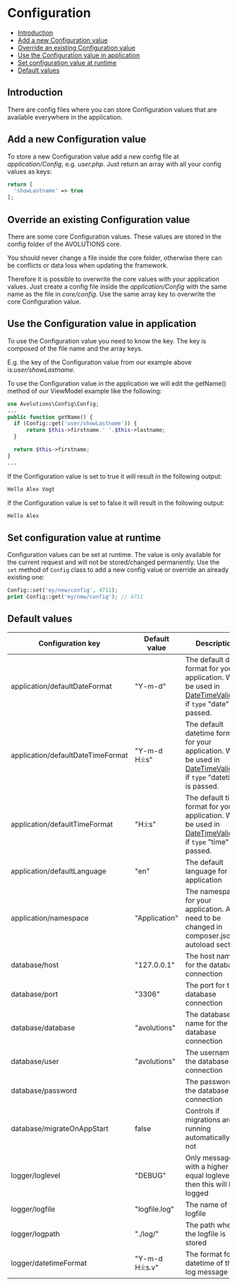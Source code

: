 # Configuration

* [Introduction](#introduction)
* [Add a new Configuration value](#add-a-new-configuration-value)
* [Override an existing Configuration value](#override-an-existing-configuration-value)
* [Use the Configuration value in application](#use-the-configuration-value-in-application)
* [Set configuration value at runtime](#set-configuration-value-at-runtime)
* [Default values](#default-values)

## Introduction
There are config files where you can store Configuration values that are available everywhere in the application.

## Add a new Configuration value

To store a new Configuration value add a new config file at *application/Config*, e.g. *user.php*.
Just return an array with all your config values as keys:
```php
return [
  'showLastname' => true
];
```

## Override an existing Configuration value

There are some core Configuration values. These values are stored in the config folder of the AVOLUTIONS core.

You should never change a file inside the core folder, otherwise there can be conflicts or data loss when updating the framework.

Therefore it is possible to overwrite the core values with your application values. Just create a config file inside the *application/Config* with the same name as the file in *core/config*.
Use the same array key to overwrite the core Configuration value.

## Use the Configuration value in application

To use the Configuration value you need to know the key. The key is composed of the file name and the array keys.

E.g. the key of the Configuration value from our example above is:*user/showLastname*.


To use the Configuration value in the application we will edit the getName() method of our ViewModel example like the following:
```php
use Avolutions\Config\Config;
...
public function getName() {
  if (Config::get('user/showLastname')) {
      return $this->firstname.' '.$this->lastname;
  }

  return $this->firstname;
}
...
```
If the Configuration value is set to true it will result in the following output:
```php
Hello Alex Vogt
```
If the Configuration value is set to false it will result in the following output:
```php
Hello Alex
```

## Set configuration value at runtime
Configuration values can be set at runtime. The value is only available for the current request and will not be stored/changed permanently.
Use the `set` method of `Config` class to add a new config value or override an already existing one:  
```php
Config::set('my/new/config', 4711);
print Config::get('my/new/config'); // 4711
```


## Default values

Configuration key | Default value | Description
--- | --- | ---
application/defaultDateFormat | "Y-m-d" | The default date format for your application. Will be used in [DateTimeValidator](validation.md#datetimevalidator) if `type` "date" is passed.
application/defaultDateTimeFormat | "Y-m-d H:i:s" | The default datetime format for your application. Will be used in [DateTimeValidator](validation.md#datetimevalidator) if `type` "datetime" is passed.
application/defaultTimeFormat | "H:i:s" | The default time format for your application. Will be used in [DateTimeValidator](validation.md#datetimevalidator) if `type` "time" is passed.
application/defaultLanguage | "en" | The default language for your application
application/namespace | "Application" | The namespace for your application. Also need to be changed in composer.json autoload section.
database/host | "127.0.0.1" | The host name for the database connection
database/port | "3306" | The port for the database connection
database/database | "avolutions" | The database name for the database connection
database/user | "avolutions" | The username for the database connection
database/password |  | The password for the database connection
database/migrateOnAppStart | false | Controls if migrations are running automatically or not
logger/loglevel | "DEBUG" | Only messages with a higher or equal loglevel then this will be logged
logger/logfile | "logfile.log" | The name of the logfile
logger/logpath | "./log/" | The path where the logfile is stored
logger/datetimeFormat | "Y-m-d H:i:s.v" | The format for the datetime of the log message
